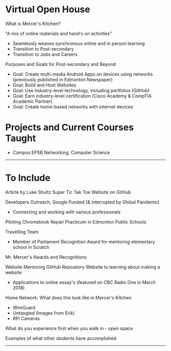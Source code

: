 # Virtual Open House
What is Mercer's Kitchen?

"A mix of online materials and hand's on activities"
- Seamlessly weaves synchronous online and in person learning
- Transition to Post-secondary
- Transition to Jobs and Careers

Purposes and Goals for Post-secondary and Beyond
- Goal: Create multi-media Android Apps on devices using networks (previously published in Edmonton Newspaper)
- Goal: Build and Host Websites
- Goal: Use industry-level technology, including portfolios (GitHub)
- Goal: Earn industry-level certification (Cisco Academy & CompTIA Academic Partner)
- Goal: Create home-based networks with internet devices

# Projects and Current Courses Taught
- Campus EPSB Networking, Computer Science

---

# To Include

Article by Luke Shultz
Super Tic Tak Toe Website on GitHub

Developers Outreach, Google Funded (& interrupted by Global Pandemic)
- Connecting and working with various professionals

Piloting Chromebook Repair Practicum in Edmonton Public Schools

Travelling Team
- Member of Parliament Recognition Award for mentoring elementary school in Scratch

Mr. Mercer's Awards and Recognitions

Website Mentoring GitHub Repository
Website to learning about making a website
- Applications to online essay's (featured on CBC Radio One in March 2018)

Home Network: What does this look like in Mercer's Kitchen
- WireGuard
- Untangled (Images from Erik)
- RPi Cameras

What do you experience first when you walk in - open space

Examples of what other students have accomplished

---
